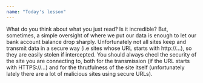```yaml
---
name: "Today's lesson"
---
```


What do you think about what you just read? Is it incredible? But, sometimes, a simple oversight of where we put our data is enough to let our bank account balance drop sharply. Unfortunately not all sites keep and transmit data in a secure way (i.e sites whose URL starts with http://...), so they are easily stolen if intercepted. You should always checl the security of the site you are connecting to, both for the transmission (if the URL starts with HTTPS://...) and for the thrutfulness of the site itself (unfortunately lately there are a lot of malicious sites using secure URLs).